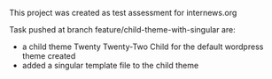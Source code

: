 This project was created as test assessment for internews.org

Task pushed at branch feature/child-theme-with-singular are:

- a child theme Twenty Twenty-Two Child for the default wordpress theme created
- added a singular template file to the child theme